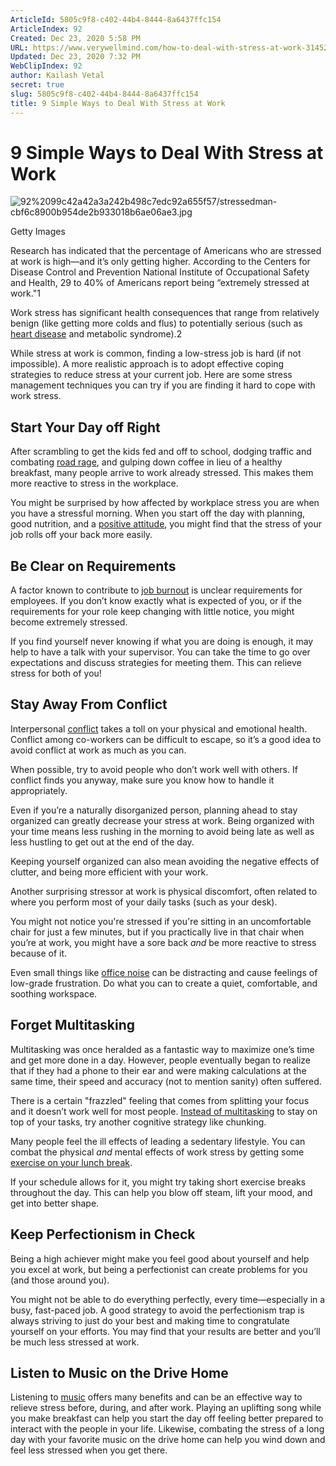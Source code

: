 ```yaml
---
ArticleId: 5805c9f8-c402-44b4-8444-8a6437ffc154
ArticleIndex: 92
Created: Dec 23, 2020 5:58 PM
URL: https://www.verywellmind.com/how-to-deal-with-stress-at-work-3145273
Updated: Dec 23, 2020 7:32 PM
WebClipIndex: 92
author: Kailash Vetal
secret: true
slug: 5805c9f8-c402-44b4-8444-8a6437ffc154
title: 9 Simple Ways to Deal With Stress at Work
---
```

#  9 Simple Ways to Deal With Stress at Work
![92%2099c42a42a3a242b498c7edc92a655f57/stressedman-cbf6c8900b954de2b933018b6ae06ae3.jpg](92%2099c42a42a3a242b498c7edc92a655f57/stressedman-cbf6c8900b954de2b933018b6ae06ae3.jpg)

 Getty Images 

Research has indicated that the percentage of Americans who are stressed at work is high—and it’s only getting higher. According to the Centers for Disease Control and Prevention National Institute of Occupational Safety and Health, 29 to 40% of Americans report being “extremely stressed at work."1

Work stress has significant health consequences that range from relatively benign (like getting more colds and flus) to potentially serious (such as [heart disease](https://www.verywellmind.com/chronic-job-stress-is-a-risk-factor-for-heart-disease-3145083) and metabolic syndrome).2

While stress at work is common, finding a low-stress job is hard (if not impossible). A more realistic approach is to adopt effective coping strategies to reduce stress at your current job. Here are some stress management techniques you can try if you are finding it hard to cope with work stress.

## Start Your Day off Right

After scrambling to get the kids fed and off to school, dodging traffic and combating [road rage](https://www.verywellmind.com/how-to-manage-and-prevent-road-rage-3145193), and gulping down coffee in lieu of a healthy breakfast, many people arrive to work already stressed. This makes them more reactive to stress in the workplace.

You might be surprised by how affected by workplace stress you are when you have a stressful morning. When you start off the day with planning, good nutrition, and a [positive attitude](https://www.verywellmind.com/how-does-positive-thinking-impact-your-stress-level-3144711), you might find that the stress of your job rolls off your back more easily.

## Be Clear on Requirements

A factor known to contribute to [job burnout](https://www.verywellmind.com/stress-and-burnout-symptoms-and-causes-3144516) is unclear requirements for employees. If you don’t know exactly what is expected of you, or if the requirements for your role keep changing with little notice, you might become extremely stressed.

If you find yourself never knowing if what you are doing is enough, it may help to have a talk with your supervisor. You can take the time to go over expectations and discuss strategies for meeting them. This can relieve stress for both of you!

## Stay Away From Conflict

Interpersonal [conflict](https://www.verywellmind.com/the-toll-of-conflict-in-relationships-3144952) takes a toll on your physical and emotional health. Conflict among co-workers can be difficult to escape, so it’s a good idea to avoid conflict at work as much as you can.

When possible, try to avoid people who don’t work well with others. If conflict finds you anyway, make sure you know how to handle it appropriately.

Even if you’re a naturally disorganized person, planning ahead to stay organized can greatly decrease your stress at work. Being organized with your time means less rushing in the morning to avoid being late as well as less hustling to get out at the end of the day.

Keeping yourself organized can also mean avoiding the negative effects of clutter, and being more efficient with your work.

Another surprising stressor at work is physical discomfort, often related to where you perform most of your daily tasks (such as your desk).

You might not notice you're stressed if you're sitting in an uncomfortable chair for just a few minutes, but if you practically live in that chair when you’re at work, you might have a sore back *and* be more reactive to stress because of it.

Even small things like [office noise](https://www.verywellmind.com/stress-and-noise-pollution-how-you-may-be-at-risk-3145041) can be distracting and cause feelings of low-grade frustration. Do what you can to create a quiet, comfortable, and soothing workspace.

## Forget Multitasking

Multitasking was once heralded as a fantastic way to maximize one’s time and get more done in a day. However, people eventually began to realize that if they had a phone to their ear and were making calculations at the same time, their speed and accuracy (not to mention sanity) often suffered.

There is a certain "frazzled" feeling that comes from splitting your focus and it doesn’t work well for most people. [Instead of multitasking](https://www.verywellmind.com/single-tasking-for-productivity-and-stress-management-3144753) to stay on top of your tasks, try another cognitive strategy like chunking.

Many people feel the ill effects of leading a sedentary lifestyle. You can combat the physical *and* mental effects of work stress by getting some [exercise on your lunch break](https://www.verywellmind.com/exercise-options-for-stressed-and-busy-people-3144925).

If your schedule allows for it, you might try taking short exercise breaks throughout the day. This can help you blow off steam, lift your mood, and get into better shape.

## Keep Perfectionism in Check

Being a high achiever might make you feel good about yourself and help you excel at work, but being a perfectionist can create problems for you (and those around you).

You might not be able to do everything perfectly, every time—especially in a busy, fast-paced job. A good strategy to avoid the perfectionism trap is always striving to just do your best and making time to congratulate yourself on your efforts. You may find that your results are better and you’ll be much less stressed at work.

## Listen to Music on the Drive Home

Listening to [music](https://www.verywellmind.com/how-and-why-music-therapy-is-effective-3145190) offers many benefits and can be an effective way to relieve stress before, during, and after work. Playing an uplifting song while you make breakfast can help you start the day off feeling better prepared to interact with the people in your life. Likewise, combating the stress of a long day with your favorite music on the drive home can help you wind down and feel less stressed when you get there.
